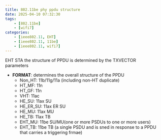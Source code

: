 ```yaml
---
title: 802.11be phy ppdu structure
date: 2025-04-10 07:32:30
tags:
    - [802.11be]
    - [wifi7]
categories:
    - [ieee802.11, EHT]
    - [ieee802.11, 11be]
    - [ieee802.11, wifi7]
---
```



EHT STA the structure of PPDU is determined by the TXVECTOR parameters

- **FORMAT**: determines the overall structure of the PPDU
  - Non_HT: 11b/11g/11a (including non-HT duplicate)
  - HT_MF: 11n
  - HT_GF: 11n
  - VHT: 11ac
  - HE_SU: 11ax SU
  - HE_ER_SU: 11ax ER SU
  - HE_MU: 11ax MU
  - HE_TB:  11ax TB
  - EHT_MU: 11be SU/MU(one or more PSDUs to one or more users)
  - EHT_TB: 11be TB (a single PSDU and is sned in response to a PPDU that carries a triggering frmae)
